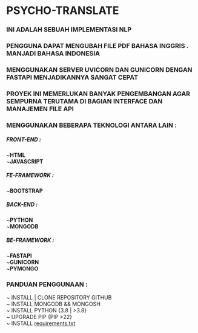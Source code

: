 # PSYCHO-TRANSLATE

### INI ADALAH SEBUAH IMPLEMENTASI NLP
### PENGGUNA DAPAT MENGUBAH FILE PDF BAHASA INGGRIS . MANJADI BAHASA INDONESIA
### MENGGUNAKAN SERVER UVICORN DAN GUNICORN DENGAN FASTAPI MENJADIKANNYA SANGAT CEPAT
### PROYEK INI MEMERLUKAN BANYAK PENGEMBANGAN AGAR SEMPURNA TERUTAMA DI BAGIAN INTERFACE DAN MANAJEMEN FILE API
### MENGGUNAKAN BEBERAPA TEKNOLOGI ANTARA LAIN :
##### FRONT-END :
~**HTML**<br>
~**JAVASCRIPT**<br>
##### FE-FRAMEWORK :
~**BOOTSTRAP**<br>
##### BACK-END :
~**PYTHON**<br>
~**MONGODB**<br>
##### BE-FRAMEWORK :
~**FASTAPI**<br>
~**GUNICORN**<br>
~**PYMONGO**<br>

### PANDUAN PENGGUNAAN :
~ INSTALL | CLONE REPOSITORY GITHUB<br>
~ INSTALL MONGODB && MONGOSH<br>
~ INSTALL PYTHON {3.8 | >3.8}<br>
~ UPGRADE PIP {PIP >22}<br>
~ INSTALL [requirements.txt](requirements.txt)<br>
